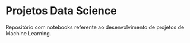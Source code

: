# Projetos Data Science
Repositório com notebooks referente ao desenvolvimento de projetos de Machine Learning.
